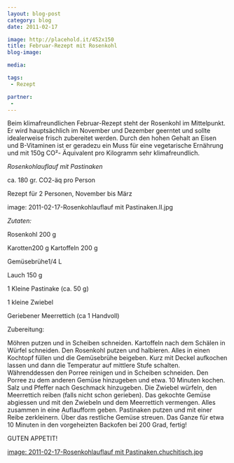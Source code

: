 ```yaml
---
layout: blog-post
category: blog
date: 2011-02-17

image: http://placehold.it/452x150
title: Februar-Rezept mit Rosenkohl 
blog-image: 

media: 

tags:
 - Rezept

partner:
 - 
---
```


Beim klimafreundlichen Februar-Rezept steht der Rosenkohl im Mittelpunkt. Er wird hauptsächlich im November und Dezember geerntet und sollte idealerweise frisch zubereitet werden. Durch den hohen Gehalt an Eisen und B-Vitaminen ist er geradezu ein Muss für eine vegetarische Ernährung und mit 150g CO²- Äquivalent pro Kilogramm sehr klimafreundlich.

*Rosenkohlauflauf mit Pastinaken*

ca. 180 gr. CO2-äq pro Person

Rezept für 2 Personen, November bis März 

image: 2011-02-17-Rosenkohlauflauf mit Pastinaken.II.jpg


_Zutaten:_

Rosenkohl 200 g

Karotten200 g Kartoffeln 200 g

Gemüsebrühe1/4 L

Lauch 150 g

1 Kleine Pastinake (ca. 50 g)

1 kleine Zwiebel

Geriebener Meerrettich (ca 1 Handvoll)

Zubereitung:

Möhren putzen und in Scheiben schneiden. Kartoffeln nach dem Schälen in Würfel schneiden. Den Rosenkohl putzen und halbieren. Alles in einen Kochtopf füllen und die Gemüsebrühe beigeben. Kurz mit Deckel aufkochen lassen und dann die Temperatur auf mittlere Stufe schalten. Währenddessen den Porree reinigen und in Scheiben schneiden. Den Porree zu dem anderen Gemüse hinzugeben und etwa. 10 Minuten kochen. Salz und Pfeffer nach Geschmack hinzugeben. Die Zwiebel würfeln, den Meerrettich reiben (falls nicht schon gerieben). Das gekochte Gemüse abgiessen und mit den Zwiebeln und dem Meerrettich vermengen. Alles zusammen in eine Auflaufform geben. Pastinaken putzen und mit einer Reibe zerkleinern. Über das restliche Gemüse streuen. Das Ganze für etwa 10 Minuten in den vorgeheizten Backofen bei 200 Grad, fertig!

GUTEN APPETIT!

[image: 2011-02-17-Rosenkohlauflauf mit Pastinaken.chuchitisch.jpg][1]

[1]: http://www.chuchitisch.ch/recipes/


